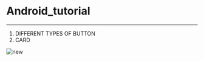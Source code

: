 # Android_tutorial
-----------------------------------------------------------------------------------------------------
1. DIFFERENT TYPES OF BUTTON
2. CARD

   
![new](https://github.com/khusipandey/Android_tutorial/assets/128993461/0a01e944-ebd1-4459-b694-5b5a1094fade)
